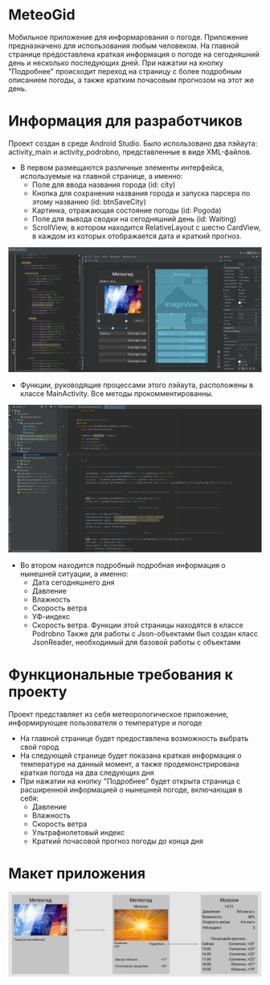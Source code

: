 # MeteoGid
Мобильное приложение для информарования о погоде. 
Приложение предназначено для использования любым человеком. На главной странице предоставлена краткая информация о погоде на сегодняшний день и несколько последующих дней. При нажатии на кнопку "Подробнее" происходит переход на страницу с более подробным описанием погоды, а также кратким почасовым прогнозом на этот же день. 


# Информация для разработчиков
Проект создан в среде Android Studio. 
Было использовано два лэйаута: activity_main и activity_podrobno, представленные в виде XML-файлов. 
- В первом размещаются различные элементы интерфейса, используемые на главной странице, а именно: 
    - Поле для ввода названия города (id: city)
    - Кнопка для сохранения названия города и запуска парсера по этому названию (id: btnSaveCity)
    - Картинка, отражающая состояние погоды (id: Pogoda)
    - Поле для вывода сводки на сегодняшний день (id: Waiting)
    - ScrollView, в котором находится RelativeLayout с шестю CardView, в каждом из которых отображается дата и краткий прогноз. 

![](https://github.com/Polyak237/MeteoGid/blob/9ca141fe5e73538141b2e837ce0f1dceb76aaa57/Activity_Main.PNG)

- Функции, руководящие процессами этого лэйаута, расположены в классе MainActivity. Все методы прокомментированны.
 
![](https://github.com/Polyak237/MeteoGid/blob/9ca141fe5e73538141b2e837ce0f1dceb76aaa57/MainActivity.PNG)

- Во втором находится подробный подробная информация о нынешней ситуации, а именно:
    - Дата сегодняшнего дня
    - Давление
    - Влажность
    - Скорость ветра
    - УФ-индекс
    - Скорость ветра. Функции этой страницы находятся в классе Podrobno
Также для работы с Json-объектами был создан класс JsonReader, необходимый для базовой работы с объектами


# Функциональные требования к проекту
Проект представляет из себя метеорологическое приложение, информирующее пользователя о температуре и погоде

- На главной странице будет предоставлена возможность выбрать свой город
- На следующей странице будет показана краткая информация о температуре на данный момент, а также продемонстрирована краткая погода на два следующих дня
- При нажатии на кнопку "Подробнее" будет открыта страница с расширенной информацией о нынешней погоде, включающая в себя:
    - Давление
    - Влажность
    - Скорость ветра
    - Ультрафиолетовый индекс
    - Краткий почасовой прогноз погоды до конца дня

# Макет приложения
![Макет](https://github.com/Polyak237/MeteoGid/blob/e124a767b30f46102fe7ca4d185f7fbfd523c183/%D0%A1%D0%BD%D0%B8%D0%BC%D0%BE%D0%BA.png)
